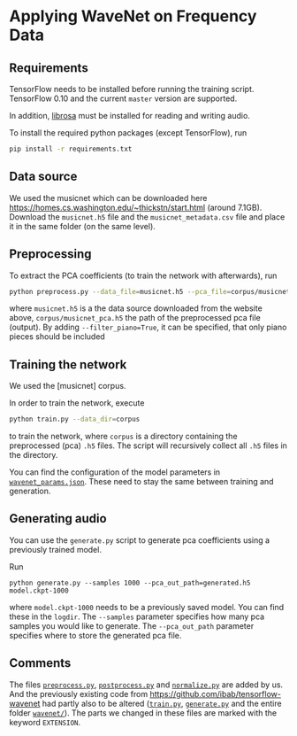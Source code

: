 # Applying WaveNet on Frequency Data

## Requirements

TensorFlow needs to be installed before running the training script.
TensorFlow 0.10 and the current `master` version are supported.

In addition, [librosa](https://github.com/librosa/librosa) must be installed for reading and writing audio.

To install the required python packages (except TensorFlow), run
```bash
pip install -r requirements.txt
```

## Data source

We used the musicnet which can be downloaded here https://homes.cs.washington.edu/~thickstn/start.html (around 7.1GB).
Download the `musicnet.h5` file and the `musicnet_metadata.csv` file and place it in the same folder (on the same level).

## Preprocessing

To extract the PCA coefficients (to train the network with afterwards), run
```bash
python preprocess.py --data_file=musicnet.h5 --pca_file=corpus/musicnet.h5
```

where `musicnet.h5` is a the data source downloaded from the website above, `corpus/musicnet_pca.h5` the path of the preprocessed pca file (output). By adding `--filter_piano=True`, it can be specified, that only piano pieces should be included

## Training the network

We used the [musicnet] corpus.

In order to train the network, execute
```bash
python train.py --data_dir=corpus
```
to train the network, where `corpus` is a directory containing the preprocessed (pca) `.h5` files.
The script will recursively collect all `.h5` files in the directory.

You can find the configuration of the model parameters in [`wavenet_params.json`](./wavenet_params.json).
These need to stay the same between training and generation.

## Generating audio

You can use the `generate.py` script to generate pca coefficients using a previously trained model.

Run
```
python generate.py --samples 1000 --pca_out_path=generated.h5 model.ckpt-1000
```
where `model.ckpt-1000` needs to be a previously saved model.
You can find these in the `logdir`.
The `--samples` parameter specifies how many pca samples you would like to generate.
The `--pca_out_path` parameter specifies where to store the generated pca file.

## Comments

The files [`preprocess.py`](./preprocess.py), [`postprocess.py`](./postprocess.py) and [`normalize.py`](./normalize.py) are added by us. And the previously existing code from https://github.com/ibab/tensorflow-wavenet had partly also to be altered ([`train.py`](./train.py), [`generate.py`](./generate.json) and the entire folder [`wavenet/`](./wavenet/)). The parts we changed in these files are marked with the keyword `EXTENSION`.